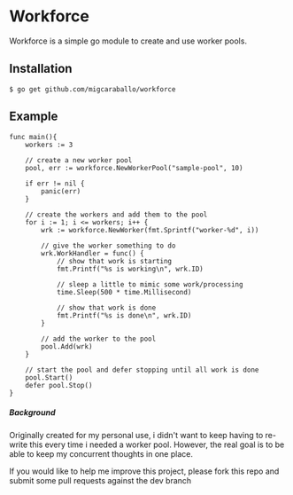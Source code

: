 # Workforce
Workforce is a simple go module to create and use worker pools.

## Installation
`
$ go get github.com/migcaraballo/workforce
` 

## Example
```
func main(){
	workers := 3

	// create a new worker pool
	pool, err := workforce.NewWorkerPool("sample-pool", 10)

	if err != nil {
		panic(err)
	}

	// create the workers and add them to the pool
	for i := 1; i <= workers; i++ {
		wrk := workforce.NewWorker(fmt.Sprintf("worker-%d", i))

		// give the worker something to do
		wrk.WorkHandler = func() {
			// show that work is starting
			fmt.Printf("%s is working\n", wrk.ID)

			// sleep a little to mimic some work/processing
			time.Sleep(500 * time.Millisecond)

			// show that work is done
			fmt.Printf("%s is done\n", wrk.ID)
		}

		// add the worker to the pool
		pool.Add(wrk)
	}

	// start the pool and defer stopping until all work is done
	pool.Start()
	defer pool.Stop()
}
```

##### Background
Originally created for my personal use, i didn't want to keep having to re-write this every time i needed a worker pool. However, the real goal is to be able to keep my concurrent thoughts in one place. 

If you would like to help me improve this project, please fork this repo and submit some pull requests against the dev branch

